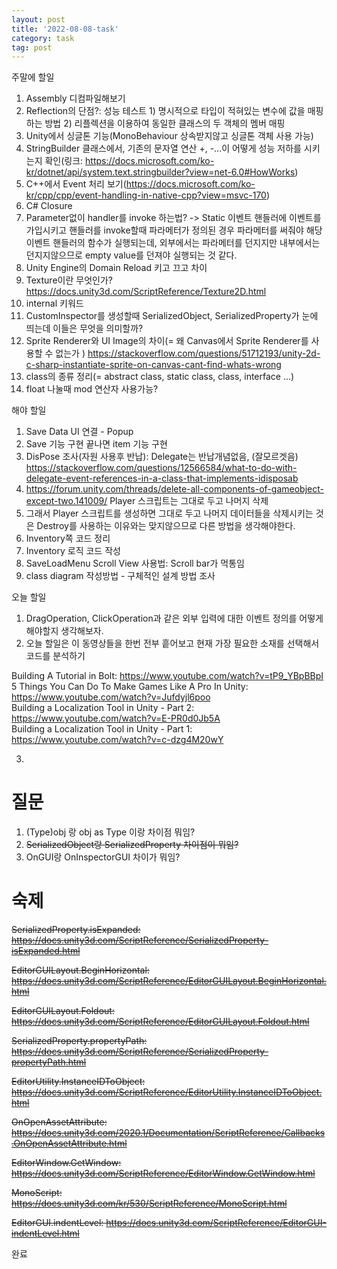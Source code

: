 ```yaml
---
layout: post
title: '2022-08-08-task'
category: task
tag: post
---
```

주말에 할일

1. Assembly 디컴파일해보기
2. Reflection의 단점?: 성능 테스트 1) 명시적으로 타입이 적혀있는 변수에 값을 매핑하는 방법 2) 리플렉션을 이용하여 동일한 클래스의 두 객체의 멤버 매핑
3. Unity에서 싱글톤 기능(MonoBehaviour 상속받지않고 싱글톤 객체 사용 가능)
4. StringBuilder 클래스에서, 기존의 문자열 연산 +, -...이 어떻게 성능 저하를 시키는지 확인(링크: https://docs.microsoft.com/ko-kr/dotnet/api/system.text.stringbuilder?view=net-6.0#HowWorks)
5. C++에서 Event 처리 보기(https://docs.microsoft.com/ko-kr/cpp/cpp/event-handling-in-native-cpp?view=msvc-170)
6. C# Closure
7. Parameter없이 handler를 invoke 하는법? -> Static 이벤트 핸들러에 이벤트를 가입시키고 핸들러를 invoke할때 파라메터가 정의된 경우 파라메터를 써줘야 해당 이벤트 핸들러의 함수가 실행되는데, 외부에서는 파라메터를 던지지만 내부에서는 던지지않으므로 empty value를 던져야 실행되는 것 같다.
8. Unity Engine의 Domain Reload 키고 끄고 차이
9. Texture이란 무엇인가? https://docs.unity3d.com/ScriptReference/Texture2D.html
10. internal 키워드
11. CustomInspector를 생성할때 SerializedObject, SerializedProperty가 눈에 띄는데 이들은 무엇을 의미할까? 
12. Sprite Renderer와 UI Image의 차이(= 왜 Canvas에서 Sprite Renderer를 사용할 수 없는가 )  https://stackoverflow.com/questions/51712193/unity-2d-c-sharp-instantiate-sprite-on-canvas-cant-find-whats-wrong
13. class의 종류 정리(= abstract class, static class, class, interface ...)
14. float 나눌때 mod 연산자 사용가능?


해야 할일
1. Save Data UI 연결 - Popup
2. Save 기능 구현 끝나면 item 기능 구현
3. DisPose 조사(자원 사용후 반납): Delegate는 반납개념없음, (잘모르겟음) https://stackoverflow.com/questions/12566584/what-to-do-with-delegate-event-references-in-a-class-that-implements-idisposab
4.  https://forum.unity.com/threads/delete-all-components-of-gameobject-except-two.141009/ Player 스크립트는 그대로 두고 나머지 삭제
1. 그래서 Player 스크립트를 생성하면 그대로 두고 나머지 데이터들을 삭제시키는 것은 Destroy를 사용하는 이유와는 맞지않으므로 다른 방법을 생각해야한다.
2. Inventory쪽 코드 정리
3. Inventory 로직 코드 작성
4. SaveLoadMenu Scroll View 사용법: Scroll bar가 먹통임
5. class diagram 작성방법 - 구체적인 설계 방법 조사

오늘 할일
1. DragOperation, ClickOperation과 같은 외부 입력에 대한 이벤트 정의를 어떻게 해야할지 생각해보자.
2. 오늘 할일은 이 동영상들을 한번 전부 흩어보고 현재 가장 필요한 소재를 선택해서 코드를 분석하기


Building A Tutorial in Bolt: https://www.youtube.com/watch?v=tP9_YBpBBpI  
5 Things You Can Do To Make Games Like A Pro In Unity: https://www.youtube.com/watch?v=Jufdyjl6poo  
Building a Localization Tool in Unity - Part 2: https://www.youtube.com/watch?v=E-PR0d0Jb5A  
Building a Localization Tool in Unity - Part 1: https://www.youtube.com/watch?v=c-dzg4M20wY

3. 



# 질문
1. (Type)obj 랑 obj as Type 이랑 차이점 뭐임?
2. ~~SerializedObject랑 SerializedProperty 차이점이 뭐임?~~
3. OnGUI랑 OnInspectorGUI 차이가 뭐임?


# 숙제
~~SerializedProperty.isExpanded: https://docs.unity3d.com/ScriptReference/SerializedProperty-isExpanded.html~~

~~EditorGUILayout.BeginHorizontal: https://docs.unity3d.com/ScriptReference/EditorGUILayout.BeginHorizontal.html~~  

~~EditorGUILayout.Foldout: https://docs.unity3d.com/ScriptReference/EditorGUILayout.Foldout.html~~  

~~SerializedProperty.propertyPath: https://docs.unity3d.com/ScriptReference/SerializedProperty-propertyPath.html~~  

~~EditorUtility.InstanceIDToObject: https://docs.unity3d.com/ScriptReference/EditorUtility.InstanceIDToObject.html~~  

~~OnOpenAssetAttribute: https://docs.unity3d.com/2020.1/Documentation/ScriptReference/Callbacks.OnOpenAssetAttribute.html~~  

~~EditorWindow.GetWindow: https://docs.unity3d.com/ScriptReference/EditorWindow.GetWindow.html~~  

~~MonoScript: https://docs.unity3d.com/kr/530/ScriptReference/MonoScript.html~~  

~~EditorGUI.indentLevel: https://docs.unity3d.com/ScriptReference/EditorGUI-indentLevel.html~~

완료






 